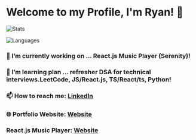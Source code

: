 # Welcome to my Profile, I'm Ryan! 👋

![Stats](https://github-readme-stats.vercel.app/api?username=RyanTren&show_icons=true&theme=transparent )

![Languages](https://github-readme-stats.vercel.app/api/top-langs/?username=RyanTren&theme=transparent )

### 🔭 I’m currently working on ... React.js Music Player (Serenity)!
### 🌱 I’m learning plan ... refresher DSA for technical interviews.LeetCode, JS/React.js, TS/React/ts, Python!
### 📫 How to reach me: [LinkedIn](https://www.linkedin.com/in/ryantren/)
### 🌐 Portfolio Website: [Website](https://ryantren.github.io/protfolio-website/)
### React.js Music Player: [Website](https://serenity-com.vercel.app/)
